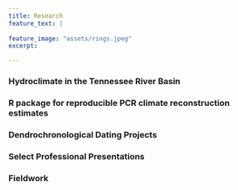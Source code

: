 ```yaml
---
title: Research
feature_text: |
  
feature_image: "assets/rings.jpeg"
excerpt: 

---
```


### Hydroclimate in the Tennessee River Basin


### R package for reproducible PCR climate reconstruction estimates


### Dendrochronological Dating Projects


### Select Professional Presentations


### Fieldwork